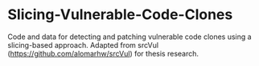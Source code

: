 # Slicing-Vulnerable-Code-Clones
Code and data for detecting and patching vulnerable code clones using a slicing-based approach. Adapted from srcVul (https://github.com/alomarhw/srcVul) for thesis research.
